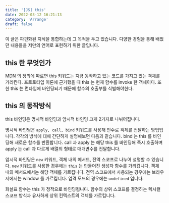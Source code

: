 ```yaml
---
title: '[JS] this'
date: 2022-03-12 16:21:13
category: 'Arrange'
draft: false
---
```


이 글은 파편화된 지식을 통합하는데 그 목적을 두고 있습니다. 다양한 경험을 통해 배웠던 내용들을 저만의 언어로 표현하기 위한 글입니다.

## this 란 무엇인가

MDN 의 정의에 따르면 this 키워드는 지금 동작하고 있는 코드를 가지고 있는 객체를 가리킨다. 프로토타입 이론에 근거했을 때 this 는 현재 함수를 invoke 한 객체이다. 또한 this 는 런타임에 바인딩되기 때문에 함수의 호출부를 식별해야한다.

## this 의 동작방식

this 바인딩은 명시적 바인딩과 암시적 바인딩 크게 2가지로 나뉘어집니다.

명시적 바인딩은 `apply, call, bind` 키워드를 사용해 인수로 객체를 전달하는 방법입니다. 각각의 방식에 대해 간단하게 설명해보면 다음과 같습니다. bind 는 this 를 바인딩해 새로운 함수를 반환합니다. call 과 apply 는 해당 this 를 바인딩해 즉시 호출하며 apply 는 call 과 다르게 배열의 형태로 매개변수를 전달합니다.

암시적 바인딩은 `new` 키워드, 객체 내의 메서드, 전역 스코프로 나누어 설명할 수 있습니다. `new` 키워드를 사용한 경우에는 `this` 는 만들어진 생성자 함수를 가리킵니다. 객체 내의 메서드에서는 해당 객체를 가르킵니다. 전역 스코프에서 사용되는 경우에는 브라우저에서는 window 를 가르킵니다. 엄격 모드의 경우에는 `undefined` 입니다.

화살표 함수는 this 가 정적으로 바인딩됩니다. 함수의 상위 스코프를 결정하는 렉시컬 스코프 방식과 유사하게 상위 컨텍스트의 객체를 가르킵니다.
